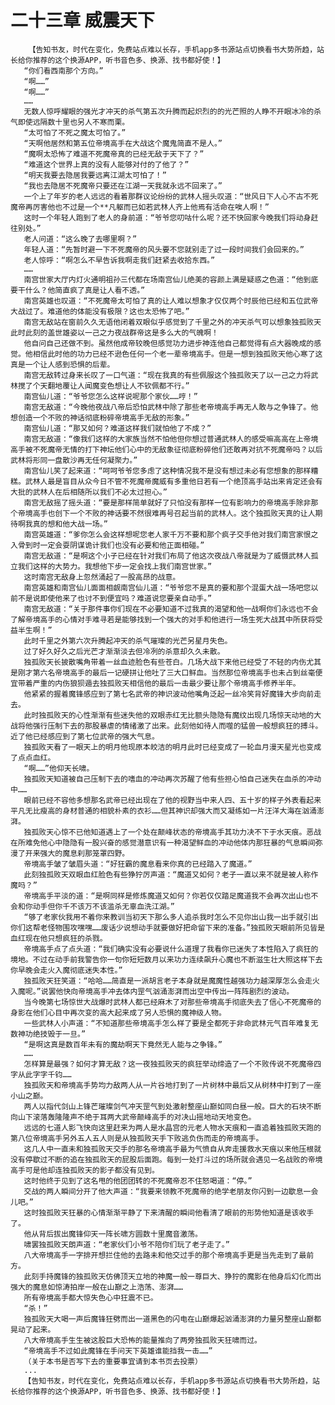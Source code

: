 # 二十三章 威震天下
        【告知书友，时代在变化，免费站点难以长存，手机app多书源站点切换看书大势所趋，站长给你推荐的这个换源APP，听书音色多、换源、找书都好使！】
       “你们看西南那个方向。”
       “啊……”
       “啊……”
       ……
       无数人惊呼耀眼的强光才冲天的杀气第五次升腾而起炽烈的的光芒照的人睁不开眼冰冷的杀气即使远隔数十里也另人不寒而栗。
       “太可怕了不死之魔太可怕了。”
       “天啊他居然和第五位帝境高手在大战这个魔鬼简直不是人。”
       “魔啊太恐怖了难道不死魔帝真的已经无敌于天下了？”
       “难道这个世界上真的没有人能够对付的了他了？”
       “明天我要去隐居我要远离江湖太可怕了！”
       “我也去隐居不死魔帝只要还在江湖一天我就永远不回来了。”
       一个上了年岁的老人远远的看着那群议论纷纷的武林人摇头叹道：“世风日下人心不古不死魔帝再厉害他也不过是一个**凡躯而已如若武林人齐上他焉有活命在唉人啊！”
       这时一个年轻人跑到了老人的身前道：“爷爷您叨咕什么呢？还不快回家今晚我们将动身赶往别处。”
       老人问道：“这么晚了去哪里啊？”
       年轻人道：“先暂时避一下不死魔帝的风头要不您就别走了过一段时间我们会回来的。”
       老人惊呼：“啊怎么不早告诉我啊走我们赶紧去收拾东西。”
       ……
       南宫世家大厅内灯火通明祖孙三代都在场南宫仙儿绝美的容颜上满是疑惑之色道：“他到底要干什么？他简直疯了真是让人看不透。”
       南宫英雄也叹道：“不死魔帝太可怕了真的让人难以想象才仅仅两个时辰他已经和五位武帝大战过了。难道他的体能没有极限？这也太恐怖了吧。”
       南宫无敌站在窗前久久无语他闭着双眼似乎感觉到了千里之外的冲天杀气可以想象独孤败天此时此刻的盖世雄姿以一己之力夜战群帝这是多么大的气魄啊！
       他自问自己还做不到。虽然他成帝较晚但感觉功力进步神连他自己都觉得有点大器晚成的感觉。他相信此时他的功力已经不逊色任何一个老一辈帝境高手。但是一想到独孤败天他心寒了这真是一个让人感到恐惧的后辈。
       南宫无敌转过身来长叹了一口气道：“现在我真的有些佩服这个独孤败天了以一己之力将武林搅了个天翻地覆让人闻魔变色想让人不钦佩都不行。”
       南宫仙儿道：“爷爷您怎么这样说呢那个家伙……哼！”
       南宫无敌道：“今晚他夜战八帝后恐怕武林中除了那些老帝境高手再无人敢与之争锋了。他想创造一个不败的神话彻底粉碎帝境高手无敌的形象。”
       南宫仙儿道：“那又如何？难道这样我们就怕他了不成？”
       南宫无敌道：“像我们这样的大家族当然不怕他但你想过普通武林人的感受嘛高高在上帝境高手被不死魔帝无情的打下神坛他们心中的无敌象征彻底粉碎他们还敢再对抗不死魔帝吗？以后武林将形同一盘散沙再无任何凝聚力。”
       南宫仙儿笑了起来道：“呵呵爷爷您多虑了这种情况我不是没有想过未必有您想象的那样糟糕。武林人最是盲目从众今日不管不死魔帝魔威有多重他日若有一个绝顶高手站出来肯定还会有大批的武林人在后相随所以我们不必太过担心。”
       南宫无敌摇了摇头道：“要是那样简单就好了只怕没有那样一位有影响力的帝境高手除非那个帝境高手也创下一个不败的神话要不然很难再号召起当前的武林人。这个独孤败天真的让人期待啊我真的想和他大战一场。”
       南宫英雄道：“爹你怎么会这样想呢您老人家千万不要和那个疯子交手他对我们南宫家恨之入骨到时一定会耍阴谋诡计我们也没有必要和他正面相碰。”
       南宫无敌道：“是啊这个小子已经在针对我们布局了他这次夜战八帝就是为了威慑武林人孤立我们这样的大势力。我想他下步一定会找上我们南宫世家。”
       这时南宫无敌身上忽然涌起了一股高昂的战意。
       南宫英雄和南宫仙儿面面相觑南宫仙儿道：“爷爷您不是真的要和那个混蛋大战一场吧您以前不是说即使他来了也讨不到便宜吗？难道说您要亲自动手。”
       南宫无敌道：“关于那件事你们现在不必要知道不过我真的渴望和他一战啊你们永远也不会了解帝境高手的心情对手难寻若是能够找到一个强大的对手和他进行一场生死大战其中所获将受益半生啊！”
       此时千里之外第六次升腾起冲天的杀气璀璨的光芒另星月失色。
       过了好久好久之后光芒才渐渐淡去但冷冽的杀意却久久未散。
       独孤败天长披散嘴角带着一丝血迹脸色有些苍白。几场大战下来他已经受了不轻的内伤尤其是刚才第六名帝境高手的最后一记硬拼让他吐了三大口鲜血。当然那位帝境高手也未占到丝毫便宜带着严重的内伤狼狈遁去独孤败天相信他的最后一击最少要让那个帝境高手修养半年。
       他紧紧的握着魔锋感应到了第七名武帝的神识波动他嘴角泛起一丝冷笑背好魔锋大步向前走去。
       此时独孤败天的心性渐渐有些迷失他的双眼赤红无比额头隐隐有魔纹出现几场惊天动地的大战将他强行压制下去的那股暴虐的情绪激了出来。此刻他如待人而噬的猛兽一般想疯狂的搏斗。近了他已经感应到了第七位武帝的强大气息。
       独孤败天看了一眼天上的明月他现原本皎洁的明月此时已经变成了一轮血月漫天星光也变成了点点血红。
       “啊……”他仰天长啸。
       独孤败天知道被自己压制下去的嗜血的冲动再次苏醒了他有些担心怕自己迷失在血杀的冲动中……
       眼前已经不容他多想那名武帝已经出现在了他的视野当中来人四、五十岁的样子外表看起来平凡无比瘦高的身材普通的相貌朴素的衣衫……但其神识却强大而又凝练如一片汪洋大海在汹涌澎湃。
       独孤败天心惊不已他知道遇上了一个处在颠峰状态的帝境高手其功力决不下于水天痕。恶战在所难免他心中隐隐有一股兴奋的感觉潜意识有一种渴望鲜血的冲动他体内那狂暴的气息瞬间弥漫了开来强大的魔息刹那笼罩四野。
       帝境高手皱了皱眉头道：“好狂霸的魔息看来你真的已经踏入了魔道。”
       此刻独孤败天双眼血红脸色有些狰狞厉声道：“魔道又如何？老子一直以来不就是被人称作魔吗？”
       帝境高手平淡的道：“是啊同样是修炼魔道又如何？你若仅仅踏足魔道我不会再次出山也不会和你动手但你千不该万不该滥杀无辜血洗江湖。”
       “够了老家伙我用不着你来教训当初天下那么多人追杀我时怎么不见你出山我一出手就引出你们这帮老怪物围攻嘿嘿……废话少说想动手就要做好把命留下来的准备。”独孤败天眼前所见皆是血红现在他只想疯狂的杀戮。
       帝境高手点了点头道：“我们确实没有必要说什么道理了我看你已迷失了本性陷入了疯狂的境地。不过在动手前我警告你一句你短短数月以来功力连续飙升心魔也不断滋生壮大照这样下去你早晚会走火入魔彻底迷失本性。”
       独孤败天狂笑道：“哈哈……简直是一派胡言老子本身就是魔魔性越强功力越深厚怎么会走火入魔呢。”说罢他快向帝境高手冲去体内罡气汹涌澎湃而出空中传出一阵阵剧烈的波动。
       当今晚第七场惊世大战爆时武林人都已经麻木了对那些帝境高手彻底失去了信心不死魔帝的身影在他们心目中再次变的高大起来成了另人恐惧的魔神级人物。
       一些武林人小声道：“不知道那些帝境高手怎么样了要是全都死于非命武林元气百年难复无数神功绝技毁于一旦。”
       “是啊这真是数百年未有的魔劫啊天下竟然无人能与之争锋。”
       ……
       怎样算是最强？如何才算无敌？这一夜独孤败天的疯狂举动缔造了一个不败传说不死魔帝四字从此字字千钧……
       独孤败天和帝境高手势均力敌两人从一片谷地打到了一片树林中最后又从树林中打到了一座小山之巅。
       两人以指代剑山上锋芒璀璨剑气冲天罡气到处激射整座山巅如同白昼一般。巨大的石块不断向山下滚落轰隆隆声不绝于耳两大武帝颠峰高手的对决山摇地动天地变色。
       远远的七道人影飞快向这里赶来为两人是水晶宫的元老人物水天痕和一直追着独孤败天跑的第八位帝境高手另外五人五人则是从独孤败天手下败逃负伤而走的帝境高手。
       这几人中一直未和独孤败天交手的那名帝境高手最为气愤自从奔走援救水天痕以来他压根就没有停歇过不断的追在独孤败天的屁股后面跑。每到一处打斗过的场所就会遇见一名战败的帝境高手可是他却连独孤败天的影子都没有见到。
       这时他终于见到了这名甩的他团团转的不死魔帝忍不住怒喝道：“停。”
       交战的两人瞬间分开了他大声道：“我要来领教不死魔帝的绝学老朋友你闪到一边歇息一会儿吧。”
       这时独孤败天狂暴的心情渐渐平静了下来清醒的瞬间他看清了眼前的形势他知道是该收手了。
       他从背后拔出魔锋仰天一阵长啸方圆数十里魔音激荡。
       啸罢独孤败天朗声道：“老家伙们小爷不陪你们玩了老子走了。”
       八大帝境高手一字排开想拦住他的去路未和他交过手的那个帝境高手更是当先走到了最前方。
       此刻手持魔锋的独孤败天仿佛顶天立地的神魔一般一尊巨大、狰狞的魔影在他身后幻化而出强大的魔息如惊涛拍岸一般在山巅之上浩荡、澎湃……
       所有帝境高手都大惊失色心中狂震不已。
       “杀！”
       独孤败天大喝一声后魔锋狂劈而出一道黑色的闪电在山巅爆起汹涌澎湃的力量另整座山巅都晃动了起来。
       八大帝境高手生生被这股巨大恐怖的能量推向了两旁独孤败天狂啸而过。
       “帝境高手不过如此魔锋在手问天下英雄谁能挡我一击……”
       （关于本书是否写下去的重要事宜请到本书页去投票）
       ...
       【告知书友，时代在变化，免费站点难以长存，手机app多书源站点切换看书大势所趋，站长给你推荐的这个换源APP，听书音色多、换源、找书都好使！】
